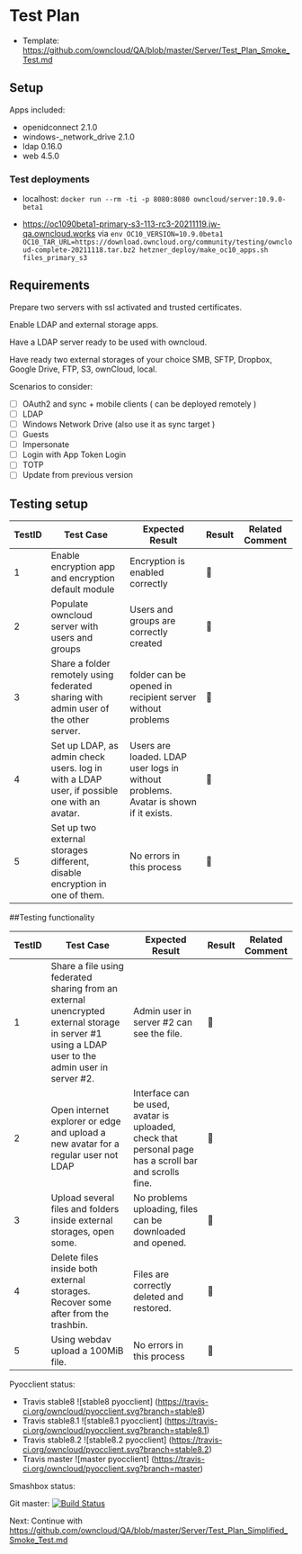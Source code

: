 # Test Plan

- Template: https://github.com/owncloud/QA/blob/master/Server/Test_Plan_Smoke_Test.md

## Setup

Apps included:
 - openidconnect 2.1.0
 - windows-_network_drive 2.1.0
 - ldap 0.16.0
 - web 4.5.0

### Test deployments

 - localhost: `docker run --rm -ti -p 8080:8080 owncloud/server:10.9.0-beta1`

 - https://oc1090beta1-primary-s3-113-rc3-20211119.jw-qa.owncloud.works
   via `env OC10_VERSION=10.9.0beta1 OC10_TAR_URL=https://download.owncloud.org/community/testing/owncloud-complete-20211118.tar.bz2 hetzner_deploy/make_oc10_apps.sh files_primary_s3`


## Requirements

Prepare two servers with ssl activated and trusted certificates.

Enable LDAP and external storage apps.

Have a LDAP server ready to be used with owncloud.

Have ready two external storages of your choice SMB, SFTP, Dropbox, Google Drive, FTP, S3, ownCloud, local.

Scenarios to consider:
- [ ] OAuth2 and sync + mobile clients ( can be deployed remotely )
- [ ] LDAP 
- [ ] Windows Network Drive (also use it as sync target ) 
- [ ] Guests
- [ ] Impersonate
- [ ] Login with App Token Login
- [ ] TOTP
- [ ] Update from previous version

## Testing setup


TestID | Test Case | Expected Result | Result | Related Comment
------------ | ------------- | -------------- | ----- | ------
1 | Enable encryption app and encryption default module | Encryption is enabled correctly | :construction: |
2 | Populate owncloud server with users and groups | Users and groups are correctly created | :construction: |
3 | Share a folder remotely using federated sharing with admin user of the other server. | folder can be opened in recipient server without problems | :construction: |
4 | Set up LDAP, as admin check users. log in with a LDAP user, if possible one with an avatar. | Users are loaded. LDAP user logs in without problems. Avatar is shown if it exists.  | :construction: |
5 | Set up two external storages different, disable encryption in one of them.| No errors in this process | :construction: |

##Testing functionality

TestID | Test Case | Expected Result | Result | Related Comment
------------ | ------------- | -------------- | ----- | ------
1 | Share a file using federated sharing from an external unencrypted external storage in server #1 using a LDAP user to the admin user in server #2. | Admin user in server #2 can see the file. | :construction: |
2 | Open internet explorer or edge and upload a new avatar for a regular user not LDAP | Interface can be used, avatar is uploaded, check that personal page has a scroll bar and scrolls fine. | :construction: |
3 | Upload several files and folders inside external storages, open some. | No problems uploading, files can be downloaded and opened. | :construction: |
4 | Delete files inside both external storages. Recover some after from the trashbin. |  Files are correctly deleted and restored. | :construction: |
5 | Using webdav upload a 100MiB file.| No errors in this process | :construction: |


Pyocclient status:

- Travis stable8		![stable8 pyocclient] (https://travis-ci.org/owncloud/pyocclient.svg?branch=stable8)
- Travis stable8.1 	![stable8.1 pyocclient] (https://travis-ci.org/owncloud/pyocclient.svg?branch=stable8.1)
- Travis stable8.2 	![stable8.2 pyocclient] (https://travis-ci.org/owncloud/pyocclient.svg?branch=stable8.2)
- Travis master 		![master pyocclient] (https://travis-ci.org/owncloud/pyocclient.svg?branch=master)


Smashbox status:

Git master: [![Build Status](https://ci.owncloud.org/job/smashbox-on-docker-daily-master/badge/icon)](https://ci.owncloud.org/job/smashbox-on-docker-daily-master/)


Next: Continue with https://github.com/owncloud/QA/blob/master/Server/Test_Plan_Simplified_Smoke_Test.md
